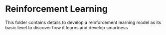 # Reinforcement Learning

This folder contains details to develop a reinforcement learning model as its basic level to discover how it learns and develop smartness